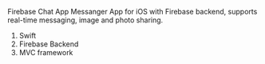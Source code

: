 Firebase Chat App
Messanger App for iOS with Firebase backend, supports real-time messaging, image and photo sharing.
1. Swift
2. Firebase Backend
3. MVC framework


